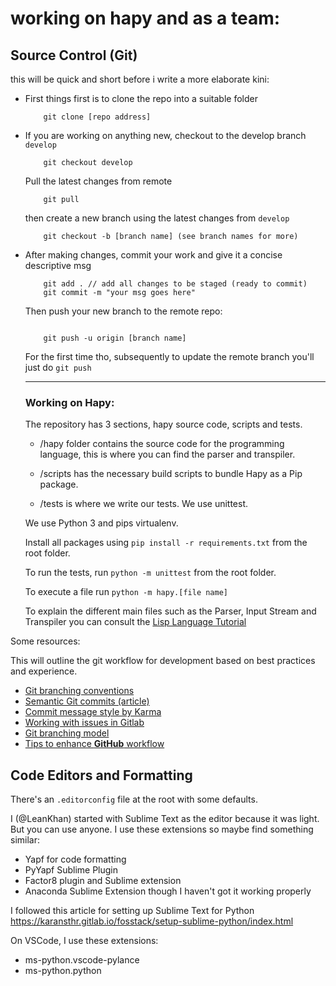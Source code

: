 # working on hapy and as a team:

## Source Control (Git)

this will be quick and short before i write a more elaborate kini:

-	First things first is to clone the repo into a suitable folder
	```git
		git clone [repo address]
	```
-	If you are working on anything new, checkout to the develop branch `develop`
	```language
		git checkout develop
	```
	Pull the latest changes from remote
	```git
		git pull
	```
	then create a new branch using the latest changes from `develop`
	```git
		git checkout -b	[branch name] (see branch names for more)
	```

-	After making changes, commit your work and give it a concise descriptive msg
	```git
		git add . // add all changes to be staged (ready to commit)
		git commit -m "your msg goes here"
	```

	Then push your new branch to the remote repo:
	```git

		git push -u origin [branch name]
	```

	For the first time tho, subsequently to update the remote branch you'll just do `git push`

	-----

	### Working on Hapy:

	The repository has 3 sections, hapy source code, scripts and tests. 

	- /hapy folder contains the source code for the programming language, this is where you can find the parser and transpiler.

	- /scripts has the necessary build scripts to bundle Hapy as a Pip package.

	- /tests is where we write our tests. We use unittest.


	We use Python 3 and pips virtualenv.

	Install all packages using `pip install -r requirements.txt` from the root folder.

	To run the tests, run `python -m unittest` from the root folder.

	To execute a file run `python -m hapy.[file name]`

	To explain the different main files such as the Parser, Input Stream and Transpiler you can consult the [Lisp Language Tutorial](https://lisperator.net/pltut/)



Some resources:

This will outline the git workflow for development based on best practices and experience.

* [Git branching conventions](https://gist.github.com/digitaljhelms/4287848)
* [Semantic Git commits (article)](https://hackwild.com/article/semantic-git-commits/)
* [Commit message style by Karma](http://karma-runner.github.io/0.10/dev/git-commit-msg.html)
* [Working with issues in Gitlab](https://docs.gitlab.com/ee/user/project/issues/managing_issues.html)
* [Git branching model](https://nvie.com/posts/a-successful-git-branching-model/)
* [Tips to enhance **GitHub** workflow](https://hackernoon.com/15-tips-to-enhance-your-github-flow-6af7ceb0d8a3)

## Code Editors and Formatting

There's an `.editorconfig` file at the root with some defaults.

I (@LeanKhan) started with Sublime Text as the editor because it was light. But you can use anyone. I use these extensions so maybe find something similar:

- Yapf for code formatting
- PyYapf Sublime Plugin
- Factor8 plugin and Sublime extension
- Anaconda Sublime Extension though I haven't got it working properly

I followed this article for setting up Sublime Text for Python https://karansthr.gitlab.io/fosstack/setup-sublime-python/index.html

On VSCode, I use these extensions:

- ms-python.vscode-pylance
- ms-python.python
